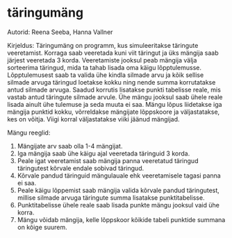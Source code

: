 # täringumäng

Autorid: Reena Seeba, Hanna Vallner

Kirjeldus:
Täringumäng on programm, kus simuleeritakse täringute veeretamist. Korraga saab veeretada kuni viit täringut ja üks mängija saab järjest veeretada 3 korda. Veeretamiste jooksul peab mängija välja sorteerima täringud, mida ta tahab lisada oma käigu lõpptulemusse. Lõpptulemusest saab ta valida ühe kindla silmade arvu ja kõik sellise silmade arvuga täringud loetakse kokku ning nende summa korrutatakse antud silmade arvuga. Saadud korrutis lisatakse punkti tabelisse reale, mis vastab antud täringute silmade arvule. Ühe mängu jooksul saab ühele reale lisada ainult ühe tulemuse ja seda muuta ei saa. Mängu lõpus liidetakse iga mängija punktid kokku, võrreldakse mängijate lõppskoore ja väljastatakse, kes on võitja. Viigi korral väljastatakse viiki jäänud mängijad.

Mängu reeglid:
1. Mängijate arv saab olla 1-4 mängijat.
2. Iga mängija saab ühe käigu ajal veeretada täringuid 3 korda.
3. Peale igat veeretamist saab mängija panna veeretatud täringud täringutest kõrvale endale sobivad täringud.
4. Kõrvale pandud täringuid mängulauale ehk veeretamisele tagasi panna ei saa.
5. Peale käigu lõppemist saab mängija valida kõrvale pandud täringutest, millise silmade arvuga täringute summa lisatakse punktitabelisse.
6. Punktitabelisse ühele reale saab lisada punkte mängu jooksul vaid ühe korra.
7. Mängu võidab mängija, kelle lõppskoor kõikide tabeli punktide summana on kõige suurem.
